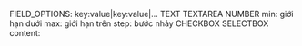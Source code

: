 
FIELD_OPTIONS: key:value|key:value|...
	TEXT
	TEXTAREA
	NUMBER
		min: giới hạn dưới
		max: giới hạn trên
		step: bước nhảy
	CHECKBOX
	SELECTBOX
		content: <id content>
